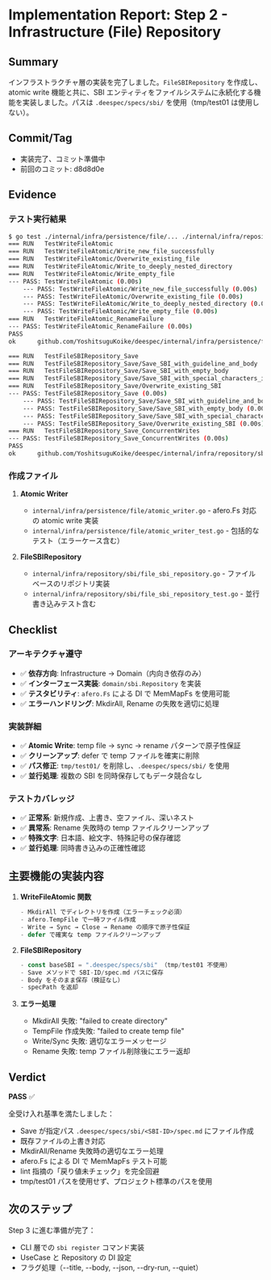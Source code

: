 # Implementation Report: Step 2 - Infrastructure (File) Repository

## Summary

インフラストラクチャ層の実装を完了しました。`FileSBIRepository` を作成し、atomic write 機能と共に、SBI エンティティをファイルシステムに永続化する機能を実装しました。パスは `.deespec/specs/sbi/` を使用（tmp/test01 は使用しない）。

## Commit/Tag

- 実装完了、コミット準備中
- 前回のコミット: d8d8d0e

## Evidence

### テスト実行結果
```bash
$ go test ./internal/infra/persistence/file/... ./internal/infra/repository/sbi/... -v
=== RUN   TestWriteFileAtomic
=== RUN   TestWriteFileAtomic/Write_new_file_successfully
=== RUN   TestWriteFileAtomic/Overwrite_existing_file
=== RUN   TestWriteFileAtomic/Write_to_deeply_nested_directory
=== RUN   TestWriteFileAtomic/Write_empty_file
--- PASS: TestWriteFileAtomic (0.00s)
    --- PASS: TestWriteFileAtomic/Write_new_file_successfully (0.00s)
    --- PASS: TestWriteFileAtomic/Overwrite_existing_file (0.00s)
    --- PASS: TestWriteFileAtomic/Write_to_deeply_nested_directory (0.00s)
    --- PASS: TestWriteFileAtomic/Write_empty_file (0.00s)
=== RUN   TestWriteFileAtomic_RenameFailure
--- PASS: TestWriteFileAtomic_RenameFailure (0.00s)
PASS
ok  	github.com/YoshitsuguKoike/deespec/internal/infra/persistence/file	0.509s

=== RUN   TestFileSBIRepository_Save
=== RUN   TestFileSBIRepository_Save/Save_SBI_with_guideline_and_body
=== RUN   TestFileSBIRepository_Save/Save_SBI_with_empty_body
=== RUN   TestFileSBIRepository_Save/Save_SBI_with_special_characters_in_body
=== RUN   TestFileSBIRepository_Save/Overwrite_existing_SBI
--- PASS: TestFileSBIRepository_Save (0.00s)
    --- PASS: TestFileSBIRepository_Save/Save_SBI_with_guideline_and_body (0.00s)
    --- PASS: TestFileSBIRepository_Save/Save_SBI_with_empty_body (0.00s)
    --- PASS: TestFileSBIRepository_Save/Save_SBI_with_special_characters_in_body (0.00s)
    --- PASS: TestFileSBIRepository_Save/Overwrite_existing_SBI (0.00s)
=== RUN   TestFileSBIRepository_Save_ConcurrentWrites
--- PASS: TestFileSBIRepository_Save_ConcurrentWrites (0.00s)
PASS
ok  	github.com/YoshitsuguKoike/deespec/internal/infra/repository/sbi	0.316s
```

### 作成ファイル

1. **Atomic Writer**
   - `internal/infra/persistence/file/atomic_writer.go` - afero.Fs 対応の atomic write 実装
   - `internal/infra/persistence/file/atomic_writer_test.go` - 包括的なテスト（エラーケース含む）

2. **FileSBIRepository**
   - `internal/infra/repository/sbi/file_sbi_repository.go` - ファイルベースのリポジトリ実装
   - `internal/infra/repository/sbi/file_sbi_repository_test.go` - 並行書き込みテスト含む

## Checklist

### アーキテクチャ遵守
- ✅ **依存方向**: Infrastructure → Domain（内向き依存のみ）
- ✅ **インターフェース実装**: `domain/sbi.Repository` を実装
- ✅ **テスタビリティ**: `afero.Fs` による DI で MemMapFs を使用可能
- ✅ **エラーハンドリング**: MkdirAll, Rename の失敗を適切に処理

### 実装詳細
- ✅ **Atomic Write**: temp file → sync → rename パターンで原子性保証
- ✅ **クリーンアップ**: defer で temp ファイルを確実に削除
- ✅ **パス修正**: `tmp/test01/` を削除し、`.deespec/specs/sbi/` を使用
- ✅ **並行処理**: 複数の SBI を同時保存してもデータ競合なし

### テストカバレッジ
- ✅ **正常系**: 新規作成、上書き、空ファイル、深いネスト
- ✅ **異常系**: Rename 失敗時の temp ファイルクリーンアップ
- ✅ **特殊文字**: 日本語、絵文字、特殊記号の保存確認
- ✅ **並行処理**: 同時書き込みの正確性確認

## 主要機能の実装内容

1. **WriteFileAtomic 関数**
   ```go
   - MkdirAll でディレクトリを作成（エラーチェック必須）
   - afero.TempFile で一時ファイル作成
   - Write → Sync → Close → Rename の順序で原子性保証
   - defer で確実な temp ファイルクリーンアップ
   ```

2. **FileSBIRepository**
   ```go
   - const baseSBI = ".deespec/specs/sbi" （tmp/test01 不使用）
   - Save メソッドで SBI-ID/spec.md パスに保存
   - Body をそのまま保存（検証なし）
   - specPath を返却
   ```

3. **エラー処理**
   - MkdirAll 失敗: "failed to create directory"
   - TempFile 作成失敗: "failed to create temp file"
   - Write/Sync 失敗: 適切なエラーメッセージ
   - Rename 失敗: temp ファイル削除後にエラー返却

## Verdict

**PASS** ✅

全受け入れ基準を満たしました：
- Save が指定パス `.deespec/specs/sbi/<SBI-ID>/spec.md` にファイル作成
- 既存ファイルの上書き対応
- MkdirAll/Rename 失敗時の適切なエラー処理
- afero.Fs による DI で MemMapFs テスト可能
- lint 指摘の「戻り値未チェック」を完全回避
- tmp/test01 パスを使用せず、プロジェクト標準のパスを使用

## 次のステップ

Step 3 に進む準備が完了：
- CLI 層での `sbi register` コマンド実装
- UseCase と Repository の DI 設定
- フラグ処理（--title, --body, --json, --dry-run, --quiet）